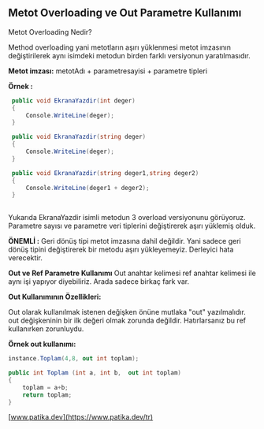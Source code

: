## Metot Overloading ve Out Parametre Kullanımı
Metot Overloading Nedir?

Method overloading yani metotların aşırı yüklenmesi metot imzasının değiştirilerek aynı isimdeki metodun birden farklı versiyonun yaratılmasıdır.

**Metot imzası:**
metotAdı + parametresayisi + parametre tipleri

**Örnek :**

   ```csharp
    public void EkranaYazdir(int deger)
    {
        Console.WriteLine(deger);
    }

    public void EkranaYazdir(string deger)
    {
        Console.WriteLine(deger);
    }

    public void EkranaYazdir(string deger1,string deger2)
    {
        Console.WriteLine(deger1 + deger2);
    }
        
   ```

Yukarıda EkranaYazdir isimli metodun 3 overload versiyonunu görüyoruz. Parametre sayısı ve parametre veri tiplerini değiştirerek aşırı yüklemiş olduk.

**ÖNEMLİ :** Geri dönüş tipi metot imzasına dahil değildir. Yani sadece geri dönüş tipini değiştirerek bir metodu aşırı yükleyemeyiz. Derleyici hata verecektir.

**Out ve Ref Parametre Kullanımı**
Out anahtar kelimesi ref anahtar kelimesi ile aynı işi yapıyor diyebiliriz. Arada sadece birkaç fark var.

**Out Kullanımının Özellikleri:**

Out olarak kullanılmak istenen değişken önüne mutlaka "out" yazılmalıdır.
out değişkeninin bir ilk değeri olmak zorunda değildir. Hatırlarsanız bu ref kullanırken zorunluydu.

**Örnek out kullanımı:**

```csharp
instance.Toplam(4,8, out int toplam);

public int Toplam (int a, int b,  out int toplam)
{
    toplam = a+b;
    return toplam;
}
```

[www.patika.dev](https://www.patika.dev/tr)
